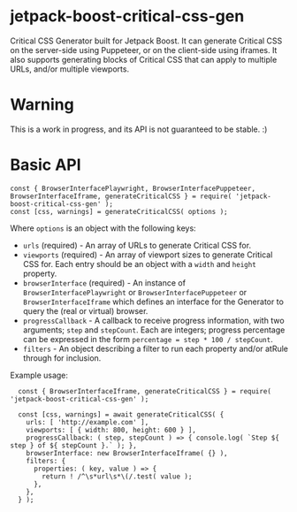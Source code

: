 # jetpack-boost-critical-css-gen
Critical CSS Generator built for Jetpack Boost. It can generate Critical CSS on the server-side using Puppeteer, or on the client-side using iframes. It also supports generating blocks of Critical CSS that can apply to multiple URLs, and/or multiple viewports.

# Warning
This is a work in progress, and its API is not guaranteed to be stable. :)

# Basic API
```
const { BrowserInterfacePlaywright, BrowserInterfacePuppeteer, BrowserInterfaceIframe, generateCriticalCSS } = require( 'jetpack-boost-critical-css-gen' );
const [css, warnings] = generateCriticalCSS( options );
```

Where `options` is an object with the following keys:
- `urls` (required) - An array of URLs to generate Critical CSS for.
- `viewports` (required) - An array of viewport sizes to generate Critical CSS for. Each entry should be an object with a `width` and `height` property.
- `browserInterface` (required) - An instance of `BrowserInterfacePlaywright` or `BrowserInterfacePuppeteer` or `BrowserInterfaceIframe` which defines an interface for the Generator to query the (real or virtual) browser.
- `progressCallback` - A callback to receive progress information, with two arguments; `step` and `stepCount`. Each are integers; progress percentage can be expressed in the form `percentage = step * 100 / stepCount`.
- `filters` - An object describing a filter to run each property and/or atRule through for inclusion.

Example usage:
```
  const { BrowserInterfaceIframe, generateCriticalCSS } = require( 'jetpack-boost-critical-css-gen' );
  
  const [css, warnings] = await generateCriticalCSS( {
    urls: [ 'http://example.com' ],
    viewports: [ { width: 800, height: 600 } ],
    progressCallback: ( step, stepCount ) => { console.log( `Step ${ step } of ${ stepCount }.` ); },
    browserInterface: new BrowserInterfaceIframe( {} ),
    filters: {
      properties: ( key, value ) => {
        return ! /^\s*url\s*\(/.test( value );
      },
    },
  } );
```
